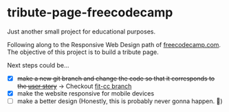 # tribute-page-freecodecamp
Just another small project for educational purposes. 

Following along to the Responsive Web Design path of [freecodecamp.com](https://www.freecodecamp.org/learn/responsive-web-design/). The objective of this project is to build a tribute page. 

Next steps could be...
- [x] ~~make a new git branch and change the code so that it corresponds to the [user story](https://www.freecodecamp.org/learn/responsive-web-design/responsive-web-design-projects/build-a-tribute-page)~~ -> Checkout [fit-cc branch](https://github.com/MaxHopf/tribute-page-freecodecamp/tree/fit-fcc)
- [x] make the website responsive for mobile devices
- [ ] make a better design (Honestly, this is probably never gonna happen. 🤫)